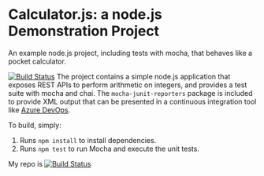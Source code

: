 Calculator.js: a node.js Demonstration Project
==============================================
An example node.js project, including tests with mocha, that behaves like
a pocket calculator.

[![Build Status](https://dev.azure.com/amitajitgandhi/Integrating%20External%20Source%20Control%20with%20Azure%20Pipelines/_apis/build/status/amitgandhigithub.calculator?branchName=master)](https://dev.azure.com/amitajitgandhi/Integrating%20External%20Source%20Control%20with%20Azure%20Pipelines/_build/latest?definitionId=8&branchName=master)
The project contains a simple node.js application that exposes REST APIs
to perform arithmetic on integers, and provides a test suite with mocha
and chai.  The `mocha-junit-reporters` package is included to provide XML
output that can be presented in a continuous integration tool like
[Azure DevOps](https://azure.com/devops).

To build, simply:

1. Runs `npm install` to install dependencies.
2. Runs `npm test` to run Mocha and execute the unit tests.

My repo is [![Build Status](https://dev.azure.com/amitajitgandhi/Integrating%20External%20Source%20Control%20with%20Azure%20Pipelines/_apis/build/status/amitgandhigithub.calculator?branchName=master)](https://dev.azure.com/amitajitgandhi/Integrating%20External%20Source%20Control%20with%20Azure%20Pipelines/_build/latest?definitionId=8&branchName=master)

